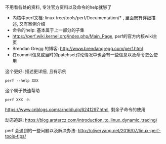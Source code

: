 
不用看各处的资料, 专注官方资料以及命令的help就够了

* 内核中perf文档: linux tree/tools/perf/Documentation/* , 里面既有详细描述, 又有案例介绍
* 命令的help: 基本属于上一部分的子集
* https://perf.wiki.kernel.org/index.php/Main_Page, perf的官方内核wiki主页
* Brendan Gregg 的博客: http://www.brendangregg.com/perf.html
* 在commit信息或当时的patchset讨论情况中也会有一些信息以及命令怎么使用

这个更好: 描述更详细, 且有示例
```
perf --help XXX
```

这个属于快速帮助

```
perf XXX -h
```



https://www.cnblogs.com/arnoldlu/p/6241297.html, 剩余子命令的使用

动态追踪: https://blog.arstercz.com/introduction_to_linux_dynamic_tracing/

perf 会遇到的一些问题以及解决办法: http://oliveryang.net/2016/07/linux-perf-tools-tips/